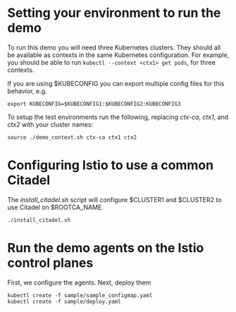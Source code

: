 
# Setting your environment to run the demo

To run this demo you will need three Kubernetes clusters.  They should all be available
as contexts in the same Kubernetes configuration.  For example, you should be able to
run `kubectl --context <ctx1> get pods`, for three contexts. 

If you are using $KUBECONFIG you can export multiple config files for this behavior, e.g.

```
export KUBECONFIG=$KUBECONFIG1:$KUBECONFIG2:KUBECONFIG3
```

To setup the test environments run the following, replacing _ctx-ca_, _ctx1_, and _ctx2_ with your cluster names:

```
source ./demo_context.sh ctx-ca ctx1 ctx2
```

# Configuring Istio to use a common Citadel 

The _install_citadel.sh_ script will configure $CLUSTER1 and $CLUSTER2 to use Citadel on $ROOTCA_NAME.

```
./install_citadel.sh
```

# Run the demo agents on the Istio control planes

First, we configure the agents.  Next, deploy them

```
kubectl create -f sample/sample_configmap.yaml
kubectl create -f sample/deploy.yaml
```
